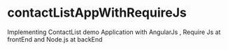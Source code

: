 # contactListAppWithRequireJs
Implementing ContactList demo Application with AngularJs , Require Js at frontEnd and Node.js at backEnd
